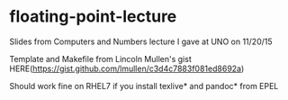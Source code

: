 # floating-point-lecture
Slides from Computers and Numbers lecture I gave at UNO on 11/20/15

Template and Makefile from Lincoln Mullen's gist HERE(https://gist.github.com/lmullen/c3d4c7883f081ed8692a)

Should work fine on RHEL7 if you install texlive* and pandoc* from EPEL
